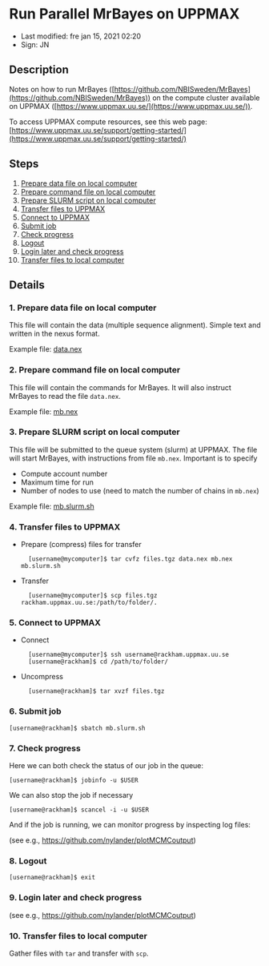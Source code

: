 # Run Parallel MrBayes on UPPMAX

- Last modified: fre jan 15, 2021  02:20
- Sign: JN

## Description

Notes on how to run MrBayes
([https://github.com/NBISweden/MrBayes](https://github.com/NBISweden/MrBayes))
on the compute cluster available on UPPMAX
([https://www.uppmax.uu.se/](https://www.uppmax.uu.se/)).

To access UPPMAX compute resources, see this web page:
[https://www.uppmax.uu.se/support/getting-started/](https://www.uppmax.uu.se/support/getting-started/)

## Steps

1. [Prepare data file on local computer](#prepare-data-file-on-local-computer)
2. [Prepare command file on local computer](#prepare-command-file-on-local-computer)
3. [Prepare SLURM script on local computer](#prepare-slurm-script-on-local-computer)
4. [Transfer files to UPPMAX](#transfer-files-to-uppmax)
5. [Connect to UPPMAX](#connect-to-uppmax)
6. [Submit job](#submit-job)
7. [Check progress](#check-progress)
8. [Logout](#logout)
9. [Login later and check progress](#login-later-and-check-progress)
10. [Transfer files to local computer](#transfer-files-to-local-computer)

## Details

### 1. Prepare data file on local computer

This file will contain the data (multiple sequence alignment).
Simple text and written in the nexus format.

Example file: [data.nex](data.nex)

### 2. Prepare command file on local computer

This file will contain the commands for MrBayes. It will also instruct
MrBayes to read the file `data.nex`.

Example file: [mb.nex](mb.nex)

### 3. Prepare SLURM script on local computer

This file will be submitted to the queue system (slurm) at UPPMAX.
The file will start MrBayes, with instructions from file `mb.nex`.
Important is to specify

- Compute account number
- Maximum time for run
- Number of nodes to use (need to match the number of chains in `mb.nex`)

Example file: [mb.slurm.sh](mb.slurm.sh)

### 4. Transfer files to UPPMAX

- Prepare (compress) files for transfer

        [username@mycomputer]$ tar cvfz files.tgz data.nex mb.nex mb.slurm.sh

- Transfer

        [username@mycomputer]$ scp files.tgz rackham.uppmax.uu.se:/path/to/folder/.

### 5. Connect to UPPMAX

- Connect

        [username@mycomputer]$ ssh username@rackham.uppmax.uu.se
        [username@rackham]$ cd /path/to/folder/

- Uncompress

        [username@rackham]$ tar xvzf files.tgz

### 6. Submit job

    [username@rackham]$ sbatch mb.slurm.sh

### 7. Check progress

Here we can both check the status of our job in the queue:

    [username@rackham]$ jobinfo -u $USER

We can also stop the job if necessary

    [username@rackham]$ scancel -i -u $USER

And if the job is running, we can monitor progress by inspecting log files:

(see e.g., <https://github.com/nylander/plotMCMCoutput>)

### 8. Logout

    [username@rackham]$ exit

### 9. Login later and check progress

(see e.g., <https://github.com/nylander/plotMCMCoutput>)

### 10. Transfer files to local computer

Gather files with `tar` and transfer with `scp`.

